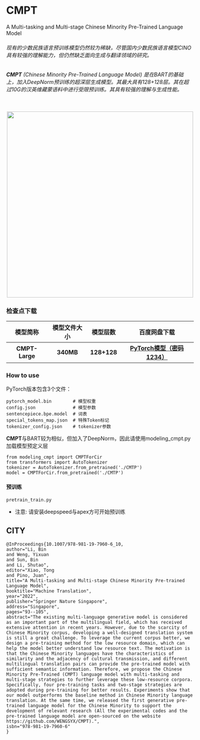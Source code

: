 # CMPT
A Multi-tasking and Multi-stage Chinese Minority Pre-Trained Language Model
###### 现有的少数民族语言预训练模型仍然较为稀缺，尽管国内少数民族语言模型CINO具有较强的理解能力，但仍然缺乏面向生成与翻译领域的研究。
###### **CMPT** (Chinese Minority Pre-Trained Language Model) 是在BART的基础上，加入DeepNorm预训练的超深层生成模型。其最大具有128+128层。其在超过10G的汉英维藏蒙语料中进行受限预训练。其具有较强的理解与生成性能。
<p align="center">
    <br>
    <img src="./image/main.png" width="500"/>
    <br>
</p>

### 检查点下载

| 模型简称 | 模型文件大小 | 模型层数 |百度网盘下载 | 
| :-------: | :---------: | :---------: | :---------: |
| **CMPT-Large** | **340MB** | **128+128** | **[PyTorch模型（密码1234）](https://pan.baidu.com/s/1YyMC7xHQF5KveGl3_0lylQ?pwd=1234)** |

### How to use

PyTorch版本包含3个文件：
```
pytorch_model.bin        # 模型权重
config.json              # 模型参数
sentencepiece.bpe.model  # 词表
special_tokens_map.json  # 特殊Token标记
tokenizer_config.json    # tokenizer参数
```

**CMPT**与BART较为相似，但加入了DeepNorm，因此请使用modeling_cmpt.py加载模型预定义层
```
from modeling_cmpt import CMPTForCir
from transformers import AutoTokenizer
tokenizer = AutoTokenizer.from_pretrained('./CMTP')
model = CMPTForCir.from_pretrained('./CMTP')
```

#### 预训练
`pretrain_train.py`
* 注意: 请安装deepspeed与apex方可开始预训练

## CITY
```
@InProceedings{10.1007/978-981-19-7960-6_10,
author="Li, Bin
and Weng, Yixuan
and Sun, Bin
and Li, Shutao",
editor="Xiao, Tong
and Pino, Juan",
title="A Multi-tasking and Multi-stage Chinese Minority Pre-trained Language Model",
booktitle="Machine Translation",
year="2022",
publisher="Springer Nature Singapore",
address="Singapore",
pages="93--105",
abstract="The existing multi-language generative model is considered as an important part of the multilingual field, which has received extensive attention in recent years. However, due to the scarcity of Chinese Minority corpus, developing a well-designed translation system is still a great challenge. To leverage the current corpus better, we design a pre-training method for the low resource domain, which can help the model better understand low resource text. The motivation is that the Chinese Minority languages have the characteristics of similarity and the adjacency of cultural transmission, and different multilingual translation pairs can provide the pre-trained model with sufficient semantic information. Therefore, we propose the Chinese Minority Pre-Trained (CMPT) language model with multi-tasking and multi-stage strategies to further leverage these low-resource corpora. Specifically, four pre-training tasks and two-stage strategies are adopted during pre-training for better results. Experiments show that our model outperforms the baseline method in Chinese Minority language translation. At the same time, we released the first generative pre-trained language model for the Chinese Minority to support the development of relevant research (All the experimental codes and the pre-trained language model are open-sourced on the website https://github.com/WENGSYX/CMPT).",
isbn="978-981-19-7960-6"
}
```
